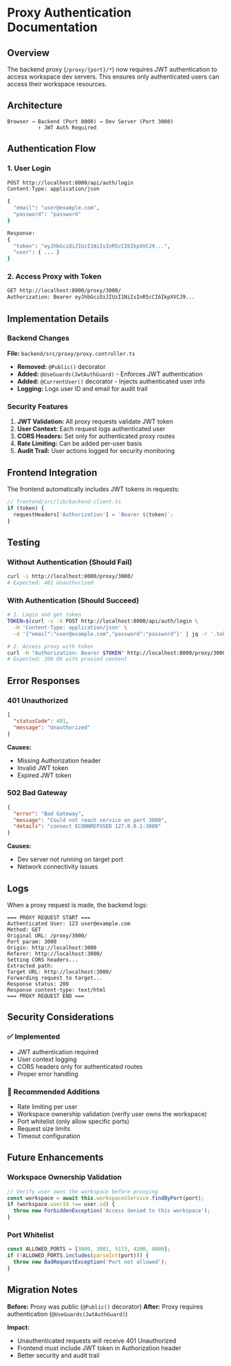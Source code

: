 # Proxy Authentication Documentation

## Overview

The backend proxy (`/proxy/{port}/*`) now requires JWT authentication to access workspace dev servers. This ensures only authenticated users can access their workspace resources.

## Architecture

```
Browser → Backend (Port 8000) → Dev Server (Port 3000)
          ↑ JWT Auth Required
```

## Authentication Flow

### 1. User Login
```bash
POST http://localhost:8000/api/auth/login
Content-Type: application/json

{
  "email": "user@example.com",
  "password": "password"
}

Response:
{
  "token": "eyJhbGciOiJIUzI1NiIsInR5cCI6IkpXVCJ9...",
  "user": { ... }
}
```

### 2. Access Proxy with Token
```bash
GET http://localhost:8000/proxy/3000/
Authorization: Bearer eyJhbGciOiJIUzI1NiIsInR5cCI6IkpXVCJ9...
```

## Implementation Details

### Backend Changes

**File:** `backend/src/proxy/proxy.controller.ts`

- **Removed:** `@Public()` decorator
- **Added:** `@UseGuards(JwtAuthGuard)` - Enforces JWT authentication
- **Added:** `@CurrentUser()` decorator - Injects authenticated user info
- **Logging:** Logs user ID and email for audit trail

### Security Features

1. **JWT Validation:** All proxy requests validate JWT token
2. **User Context:** Each request logs authenticated user
3. **CORS Headers:** Set only for authenticated proxy routes
4. **Rate Limiting:** Can be added per-user basis
5. **Audit Trail:** User actions logged for security monitoring

## Frontend Integration

The frontend automatically includes JWT tokens in requests:

```typescript
// frontend/src/lib/backend-client.ts
if (token) {
  requestHeaders['Authorization'] = `Bearer ${token}`;
}
```

## Testing

### Without Authentication (Should Fail)
```bash
curl -i http://localhost:8000/proxy/3000/
# Expected: 401 Unauthorized
```

### With Authentication (Should Succeed)
```bash
# 1. Login and get token
TOKEN=$(curl -s -X POST http://localhost:8000/api/auth/login \
  -H 'Content-Type: application/json' \
  -d '{"email":"user@example.com","password":"password"}' | jq -r '.token')

# 2. Access proxy with token
curl -H "Authorization: Bearer $TOKEN" http://localhost:8000/proxy/3000/
# Expected: 200 OK with proxied content
```

## Error Responses

### 401 Unauthorized
```json
{
  "statusCode": 401,
  "message": "Unauthorized"
}
```

**Causes:**
- Missing Authorization header
- Invalid JWT token
- Expired JWT token

### 502 Bad Gateway
```json
{
  "error": "Bad Gateway",
  "message": "Could not reach service on port 3000",
  "details": "connect ECONNREFUSED 127.0.0.1:3000"
}
```

**Causes:**
- Dev server not running on target port
- Network connectivity issues

## Logs

When a proxy request is made, the backend logs:

```
=== PROXY REQUEST START ===
Authenticated User: 123 user@example.com
Method: GET
Original URL: /proxy/3000/
Port param: 3000
Origin: http://localhost:3000
Referer: http://localhost:3000/
Setting CORS headers...
Extracted path: 
Target URL: http://localhost:3000/
Forwarding request to target...
Response status: 200
Response content-type: text/html
=== PROXY REQUEST END ===
```

## Security Considerations

### ✅ Implemented
- JWT authentication required
- User context logging
- CORS headers only for authenticated routes
- Proper error handling

### 🔄 Recommended Additions
- Rate limiting per user
- Workspace ownership validation (verify user owns the workspace)
- Port whitelist (only allow specific ports)
- Request size limits
- Timeout configuration

## Future Enhancements

### Workspace Ownership Validation
```typescript
// Verify user owns the workspace before proxying
const workspace = await this.workspacesService.findByPort(port);
if (workspace.userId !== user.id) {
  throw new ForbiddenException('Access denied to this workspace');
}
```

### Port Whitelist
```typescript
const ALLOWED_PORTS = [3000, 3001, 5173, 4200, 8080];
if (!ALLOWED_PORTS.includes(parseInt(port))) {
  throw new BadRequestException('Port not allowed');
}
```

## Migration Notes

**Before:** Proxy was public (`@Public()` decorator)
**After:** Proxy requires authentication (`@UseGuards(JwtAuthGuard)`)

**Impact:**
- Unauthenticated requests will receive 401 Unauthorized
- Frontend must include JWT token in Authorization header
- Better security and audit trail
